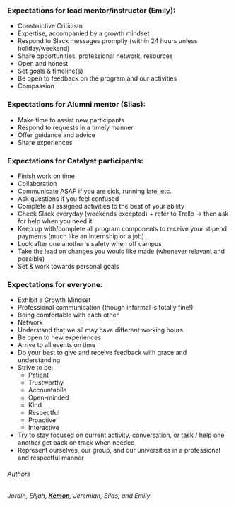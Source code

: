 ### Expectations for lead mentor/instructor (Emily):
- Constructive Criticism
- Expertise, accompanied by a growth mindset
- Respond to Slack messages promptly (within 24 hours unless holiday/weekend)
- Share opportunities, professional network, resources
- Open and honest
- Set goals & timeline(s)
- Be open to feedback on the program and our activities
- Compassion
    
### Expectations for Alumni mentor (Silas):
- Make time to assist new participants
- Respond to requests in a timely manner
- Offer guidance and advice
- Share experiences
    
### Expectations for Catalyst participants:
- Finish work on time
- Collaboration
- Communicate ASAP if you are sick, running late, etc.
- Ask questions if you feel confused
- Complete all assigned activities to the best of your ability
- Check Slack everyday (weekends excepted) + refer to Trello → then ask for help when you need it
- Keep up with/complete all program components to receive your stipend payments (much like an internship or a job)
- Look after one another's safety when off campus
- Take the lead on changes you would like made (whenever relavant and possible)
- Set & work towards personal goals
    
### Expectations for everyone:
- Exhibit a Growth Mindset
- Professional communication (though informal is totally fine!)
- Being comfortable with each other
- Network
- Understand that we all may have different working hours
- Be open to new experiences
- Arrive to all events on time
- Do your best to give and receive feedback with grace and understanding
- Strive to be:
    - Patient
    - Trustworthy 
    - Accountabile
    - Open-minded
    - Kind
    - Respectful
    - Proactive
    - Interactive
 - Try to stay focused on current activity, conversation, or task / help one another get back on track when needed
- Represent ourselves, our group, and our universities in a professional and respectful manner


###### Authors
*Jordin, Elijah, **[Kemon](https://github.com/klbynum)**, Jeremiah, Silas, and Emily*
